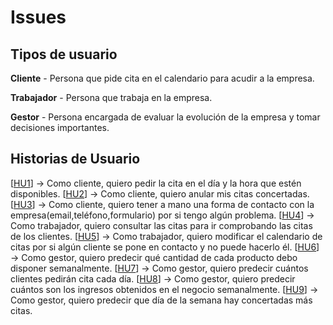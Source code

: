 # Issues
## Tipos de usuario
**Cliente** - Persona que pide cita en el calendario para acudir a la empresa.

**Trabajador** - Persona que trabaja en la empresa.

**Gestor** - Persona encargada de evaluar la evolución de la empresa y tomar decisiones importantes.

## Historias de Usuario
[[HU1](https://github.com/jesusmarzor/Proyecto-IV/issues/3)] &#8594; Como cliente, quiero pedir la cita en el día y la hora que estén disponibles.
[[HU2](https://github.com/jesusmarzor/Proyecto-IV/issues/4)] &#8594; Como cliente, quiero anular mis citas concertadas.
[[HU3](https://github.com/jesusmarzor/Proyecto-IV/issues/5)] &#8594; Como cliente, quiero tener a mano una forma de contacto con la empresa(email,teléfono,formulario) por si tengo algún problema.
[[HU4](https://github.com/jesusmarzor/Proyecto-IV/issues/7)] &#8594; Como trabajador, quiero consultar las citas para ir comprobando las citas de los clientes.
[[HU5](https://github.com/jesusmarzor/Proyecto-IV/issues/8)] &#8594; Como trabajador, quiero modificar el calendario de citas por si algún cliente se pone en contacto y no puede hacerlo él.
[[HU6](https://github.com/jesusmarzor/Proyecto-IV/issues/9)] &#8594; Como gestor, quiero predecir qué cantidad de cada producto debo disponer semanalmente.
[[HU7](https://github.com/jesusmarzor/Proyecto-IV/issues/10)] &#8594; Como gestor, quiero predecir cuántos clientes pedirán cita cada día.
[[HU8](https://github.com/jesusmarzor/Proyecto-IV/issues/11)] &#8594; Como gestor, quiero predecir cuántos son los ingresos obtenidos en el negocio semanalmente.
[[HU9](https://github.com/jesusmarzor/Proyecto-IV/issues/12)] &#8594; Como gestor, quiero predecir que día de la semana hay concertadas más citas.

